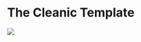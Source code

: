 <h1> The Cleanic Template </h1>

<a href="the-cleanic.netlify.app"> <img src="The Cleanic.png"> </a>
